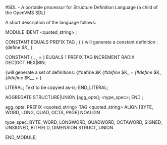 #SDL - A portable processor for Structure Definition Language (a child of the OpenVMS SDL)

A short description of the language follows:

MODULE <id> IDENT <quoted_string> ;

CONSTANT <id> EQUALS <value> PREFIX <prefix> TAG <tag>;
  {
  { will generate a constant definition :
  {define <prefix>_$K_<tag>_<id>	<value>
  {

CONSTANT (
  <id>,
  <id2>,
  <id3> = <value3>
  <id4>
) EUQALS 1 <value> PREFIX <prefix> TAG <tag> INCREMENT <inc> RADIX DEC|OCT|HEX|BIN;

  {will generate a set of definitions:
  {#define <prefix>_$K_<tag>_<id>	<value>
  {#define <prefix>_$K_<tag>_<id>	<value> + <inc>
  {#define <prefix>_$K_<tag>_<id>	<value3>
  {#define <prefix>_$K_<tag>_<id>	<value3>+<inc>
  {

LITERAL;
  Text to be copyied as-is;
END_LITERAL;

AGGREGATE <id>  STRUCTURE|UNION [agg_opts];
  <id>  <type_spec>;
END <id>;

  agg_opts:
    PREFIX <quoted_string>
    TAG <quoted_string>
    ALIGN [BYTE, WORD, LONG, QUAD, OCTA, PAGE]
    NOALIGN
    
  
  type_spec:
    BYTE, WORD, LONGWORD, QUADWORD, OCTAWORD, SIGNED, UNSIGNED, BITFIELD, DIMENSION
    STRUCT, UNION 
	
END_MODULE;
